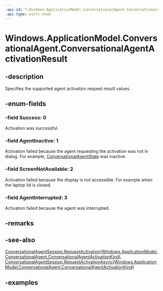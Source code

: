 ```yaml
---
-api-id: T:Windows.ApplicationModel.ConversationalAgent.ConversationalAgentActivationResult
-api-type: winrt enum
---
```


# Windows.ApplicationModel.ConversationalAgent.ConversationalAgentActivationResult

<!--
public enum ConversationalAgentActivationResult
-->

## -description

Specifies the supported agent activation request result values.

## -enum-fields

### -field Success: 0

Activation was successful.

### -field AgentInactive: 1

Activation failed because the agent requesting the activation was not in dialog. For example, [ConversationalAgentState](conversationalagentstate.md) was inactive.

### -field ScreenNotAvailable: 2

Activation failed because the display is not accessible. For example when the laptop lid is closed.

### -field AgentInterrupted: 3

Activation failed because the agent was interrupted.

## -remarks

## -see-also

[ConversationalAgentSession.RequestActivation(Windows.ApplicationModel.ConversationalAgent.ConversationalAgentActivationKind)](conversationalagentsession_requestactivation_1263117550.md), [ConversationalAgentSession.RequestActivationAsync(Windows.ApplicationModel.ConversationalAgent.ConversationalAgentActivationKind)](conversationalagentsession_requestactivationasync_2043020377.md)

## -examples
